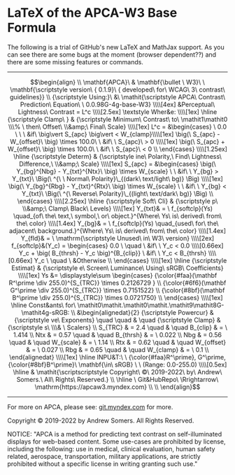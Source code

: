 # LaTeX of the APCA-W3 Base Formula
The following is a trial of GitHub's new LaTeX and MathJax support. As you can see there are some bugs at the moment (browser dependent??) and there are some missing features or commands.

----
$$\begin{align} \\
\mathbf{APCA}\ & \mathbf{\bullet \ W3}\ \ \mathbf{\scriptstyle version\ { 0.1.9}\ { developed\ for\ WCAG\  3\ contrast\ guidelines}} \\
{\scriptstyle Using:}\ &\ \mathit{\scriptstyle APCA\ Contrast\ Prediction\ Equation\ \ 0.0.98G-4g-base-W3} \\\\[4ex]
&Perceptual\ Lightness\ Contrast = L^c \\\\[2.5ex]
\textstyle Wher&e: \\\\[1ex]
\hline
{\scriptstyle Clamp\ } & {\scriptstyle Minimum\ Contrast\ to\ \mathit1\mathit0 \\\% \ then\ Offset\ \\&amp;\ Final\ Scale} \\\\[1ex]
L^c = &\begin{cases}
  \ 0.0 \  \  \                                      &if\ \big\vert S_{apc} \big\vert < W_{clamp}\\\\[1ex]
  \big(\ S_{apc} - W_{offset}\ \big) \times 100.0\ \ &if\ \ S_{apc}\ > 0 \\\\[1ex]
  \big(\ S_{apc} + W_{offset}\ \big) \times 100.0\ \ &if\ \ S_{apc}\ < 0 \\
\end{cases} \\\\[1.25ex]
\hline 
{\scriptstyle Determ} & {\scriptstyle ine\ Polarity,\ Find\ Lightness\ Difference,\ \\&amp;\ Scale} \\\\[1ex]
S_{apc} = &\begin{cases}
\big(\ Y_{bg}^{Nbg} - Y_{txt}^{Ntx}\ \big) \times W_{scale} \ \ &if\ \ Y_{bg} > Y_{txt}\ \Big(\ ^{\ \ Normal\ Polarity}\_{(dark\ text/light\ bg)} \Big) \\\\[1ex]
\big(\ Y_{bg}^{Rbg} - Y_{txt}^{Rtx}\ \big) \times W_{scale} \ \ &if\ \ Y_{bg} < Y_{txt}\ \Big(\ ^{\  Reverse\ Polarity}\_{(light\ text/dark\ bg)} \Big) \\
\end{cases}  \\\\[2.25ex]
\hline
{\scriptstyle Soft\ Cli} & {\scriptstyle p\ \\&amp;\ Clamp\ Black\ Levels} \\\\[1ex]
Y_{txt}& = \ f_{softclp}(Ys) \quad_{of\ the\ text,\ symbol,\ or\ object.}^{Where\ Ys\ is\ derived\ from\ the\ color} \\\\[1.4ex]
Y_{bg}& = \ f_{softclp}(Ys) \quad_{used\ for\ the\ adjacent\ background.}^{Where\ Ys\ is\ derived\ from\ the\ color} \\\\[1.4ex]
Y_{fld}& = \ \mathrm{\scriptstyle Unused\ in\ W3\ version} \\\\[2ex]
f_{softclp}&(Y_c) = \begin{cases}
  0.0   \ \quad                                \ &if\ \ Y_c  <  0.0 \\\\[0.66ex]
  Y_c + \big( B_{thrsh} - Y_c \big)^{B_{clip}} \ &if\ \ Y_c  <  B_{thrsh} \\\\[0.66ex]
  Y_c   \ \quad                                \ &Otherwise \\
\end{cases}  \\\\[1ex]
\hline
{\scriptstyle Estimat} & {\scriptstyle e\ Screen\ Luminance\ Using\ sRGB\ Coefficients} \\\\[1ex]
Ys &= \displaystyle\sum \begin{cases} 
{\color{#faa}(\mathbf R^\prime \div 255.0)^{S_{TRC}} \times 0.2126729 } \\
{\color{#6f6}(\mathbf G^\prime \div 255.0)^{S_{TRC}} \times 0.7151522} \\
{\color{#8bf}(\mathbf B^\prime \div 255.0)^{S_{TRC}} \times 0.0721750} \\ 
\end{cases}  \\\\[1ex]
\hline 
Const&ants\ for\  \mathit0\mathit.\mathit0\mathit.\mathit9\mathit8G-\mathit4g-sRGB: \\
&\begin{alignedat}{2}
{\scriptstyle Powercur} & {\scriptstyle ve\ Exponents} \quad \quad & \quad {\scriptstyle Clamp} & {\scriptstyle s\ \\\& \ Scalers} \\
S_{TRC} & = 2.4 \quad & \quad  B_{clip} & = \  1.414 \\
   Ntx & = 0.57 \quad & \quad  B_{thrsh} & = \  0.022 \\
   Nbg & = 0.56 \quad & \quad  W_{scale} & = \  1.14 \\
   Rtx & = 0.62 \quad & \quad  W_{offset} & = \  0.027 \\
   Rbg & = 0.65 \quad & \quad  W_{clamp} & = \  0.1  \\
\end{alignedat}  \\\\[1ex]
\hline 
INPU&T:\ \ {\color{#faa}R^\prime}, G^\prime, {\color{#8bf}B^\prime}\ \mathbf{\in\ sRGB} \ \ (Range: 0.0-255.0) \\\\[0.5ex]
\hline 
& \mathit{\scriptscriptstyle Copyright\ ©\ 2019-2022\ by\ Andrew\ Somers.\ All\ Rights\ Reserved.} \\
\hline 
\  Git&HubRepo\  \Rrightarrow\  \mathrm{https://apcaw3.myndex.com}  \\
\\
\end{align}$$

----

For more on APCA, please see: [git.myndex.com](https://git.myndex.com) for more.

Copyright © 2019-2022 by Andrew Somers. All Rights Reserved.

NOTICE: "APCA is a method for predicting text contrast on self-illuminated displays for web-based content. Some use-cases are prohibited by license, including the following: use in medical, clinical evaluation, human safety related, aerospace, transportation, military applications, are strictly prohibited without a specific license in writing granting such use."
